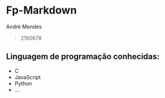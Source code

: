 # Fp-Markdown

André Mendes

> 2180678

## Linguagem de programação conhecidas:

- C
- JavaScript
- Python
- ...

